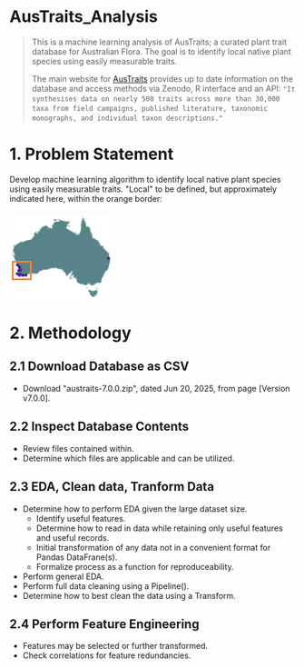 AusTraits_Analysis
==================
> This is a machine learning analysis of AusTraits; a curated plant trait database for Australian Flora. The goal is to identify local native plant species using easily measurable traits.
> 
> The main website for [AusTraits](https://austraits.org/) provides up to date information on the database and access methods via Zenodo, R interface and an API:
> `"It synthesises data on nearly 500 traits across more than 30,000 taxa from field campaigns, published literature, taxonomic monographs, and individual taxon descriptions."`

# 1. Problem Statement
Develop machine learning algorithm to identify local native plant species using easily measurable traits. "Local" to be defined, but approximately indicated here, within the orange border:

![Extended South West of Western Australia](Local_Species_Region.png "Region - Local Species")

# 2. Methodology

## 2.1 Download Database as CSV
* Download "austraits-7.0.0.zip", dated Jun 20, 2025, from page [Version v7.0.0][](https://zenodo.org/records/15718081).

## 2.2 Inspect Database Contents
* Review files contained within.
* Determine which files are applicable and can be utilized.

## 2.3 EDA, Clean data, Tranform Data
* Determine how to perform EDA given the large dataset size.
    * Identify useful features.
    * Determine how to read in data while retaining only useful features and useful records.
    * Initial transformation of any data not in a convenient format for Pandas DataFrane(s).
    * Formalize process as a function for reproduceability.
* Perform general EDA.
* Perform full data cleaning using a Pipeline().
* Determine how to best clean the data using a Transform.

## 2.4 Perform Feature Engineering
* Features may be selected or further transformed.
* Check correlations for feature redundancies.
